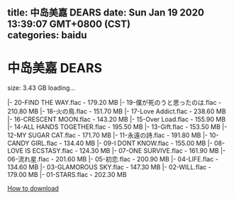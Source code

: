 
title: 中岛美嘉 DEARS
date: Sun Jan 19 2020 13:39:07 GMT+0800 (CST)    
categories: baidu
---

# 中岛美嘉 DEARS
size: 3.43 GB
 loading...
 
|- 20-FIND THE WAY.flac - 179.20 MB
|- 19-僕が死のうと思ったのは.flac - 210.80 MB
|- 18-火の鳥.flac - 151.70 MB
|- 17-Love Addict.flac - 238.60 MB
|- 16-CRESCENT MOON.flac - 143.20 MB
|- 15-Over Load.flac - 155.90 MB
|- 14-ALL HANDS TOGETHER.flac - 195.50 MB
|- 13-Gift.flac - 153.50 MB
|- 12-MY SUGAR CAT.flac - 171.70 MB
|- 11-永遠の詩.flac - 191.80 MB
|- 10-CANDY GIRL.flac - 134.40 MB
|- 09-I DONT KNOW.flac - 155.00 MB
|- 08-LOVE IS ECSTASY.flac - 124.30 MB
|- 07-ONE SURVIVE.flac - 161.90 MB
|- 06-流れ星.flac - 201.60 MB
|- 05-初恋.flac - 200.90 MB
|- 04-LIFE.flac - 134.60 MB
|- 03-GLAMOROUS SKY.flac - 147.30 MB
|- 02-WILL.flac - 179.00 MB
|- 01-STARS.flac - 202.30 MB

[How to download](https://bpcam.bemobtrk.com/go/2ceec3aa-1ca2-46d6-b9ff-aaa5c184517c?jno=4110)